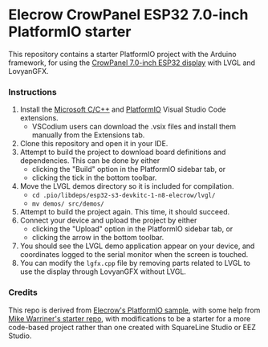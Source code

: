 # Elecrow CrowPanel ESP32 7.0-inch PlatformIO starter

This repository contains a starter PlatformIO project with the Arduino framework, for using the [CrowPanel 7.0-inch ESP32 display](https://www.elecrow.com/wiki/esp32-display-702727-intelligent-touch-screen-wi-fi26ble-800480-hmi-display.html) with LVGL and LovyanGFX.

### Instructions

1. Install the [Microsoft C/C++](https://marketplace.visualstudio.com/items?itemName=ms-vscode.cpptools) and [PlatformIO](https://marketplace.visualstudio.com/items?itemName=platformio.platformio-ide) Visual Studio Code extensions.
	- VSCodium users can download the .vsix files and install them manually from the Extensions tab.
2. Clone this repository and open it in your IDE.
3. Attempt to build the project to download board definitions and dependencies. This can be done by either
	- clicking the "Build" option in the PlatformIO sidebar tab, or
	- clicking the tick in the bottom toolbar.
4. Move the LVGL demos directory so it is included for compilation.
	- `cd .pio/libdeps/esp32-s3-devkitc-1-n8-elecrow/lvgl/`
	- `mv demos/ src/demos/`
5. Attempt to build the project again. This time, it should succeed.
6. Connect your device and upload the project by either
	- clicking the "Upload" option in the PlatformIO sidebar tab, or
	- clicking the arrow in the bottom toolbar.
7. You should see the LVGL demo application appear on your device, and coordinates logged to the serial monitor when the screen is touched.
8. You can modify the `lgfx.cpp` file by removing parts related to LVGL to use the display through LovyanGFX without LVGL.

### Credits

This repo is derived from [Elecrow's PlatformIO sample](https://www.elecrow.com/wiki/esp32-display-702727-intelligent-touch-screen-wi-fi26ble-800480-hmi-display.html#platformio), with some help from [Mike Warriner's starter repo](https://github.com/MikeWarriner/CrowPanel7inch), with modifications to be a starter for a more code-based project rather than one created with SquareLine Studio or EEZ Studio.
